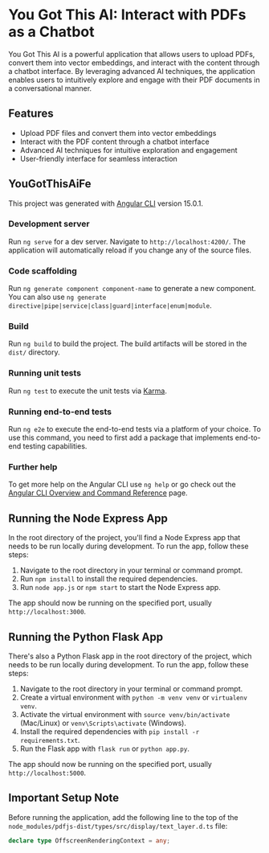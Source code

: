 # You Got This AI: Interact with PDFs as a Chatbot

You Got This AI is a powerful application that allows users to upload PDFs, convert them into vector embeddings, and interact with the content through a chatbot interface. By leveraging advanced AI techniques, the application enables users to intuitively explore and engage with their PDF documents in a conversational manner.

## Features

- Upload PDF files and convert them into vector embeddings
- Interact with the PDF content through a chatbot interface
- Advanced AI techniques for intuitive exploration and engagement
- User-friendly interface for seamless interaction

## YouGotThisAiFe

This project was generated with [Angular CLI](https://github.com/angular/angular-cli) version 15.0.1.

### Development server

Run `ng serve` for a dev server. Navigate to `http://localhost:4200/`. The application will automatically reload if you change any of the source files.

### Code scaffolding

Run `ng generate component component-name` to generate a new component. You can also use `ng generate directive|pipe|service|class|guard|interface|enum|module`.

### Build

Run `ng build` to build the project. The build artifacts will be stored in the `dist/` directory.

### Running unit tests

Run `ng test` to execute the unit tests via [Karma](https://karma-runner.github.io).

### Running end-to-end tests

Run `ng e2e` to execute the end-to-end tests via a platform of your choice. To use this command, you need to first add a package that implements end-to-end testing capabilities.

### Further help

To get more help on the Angular CLI use `ng help` or go check out the [Angular CLI Overview and Command Reference](https://angular.io/cli) page.

## Running the Node Express App

In the root directory of the project, you'll find a Node Express app that needs to be run locally during development. To run the app, follow these steps:

1. Navigate to the root directory in your terminal or command prompt.
2. Run `npm install` to install the required dependencies.
3. Run `node app.js` or `npm start` to start the Node Express app.

The app should now be running on the specified port, usually `http://localhost:3000`.

## Running the Python Flask App

There's also a Python Flask app in the root directory of the project, which needs to be run locally during development. To run the app, follow these steps:

1. Navigate to the root directory in your terminal or command prompt.
2. Create a virtual environment with `python -m venv venv` or `virtualenv venv`.
3. Activate the virtual environment with `source venv/bin/activate` (Mac/Linux) or `venv\Scripts\activate` (Windows).
4. Install the required dependencies with `pip install -r requirements.txt`.
5. Run the Flask app with `flask run` or `python app.py`.

The app should now be running on the specified port, usually `http://localhost:5000`.

## Important Setup Note

Before running the application, add the following line to the top of the `node_modules/pdfjs-dist/types/src/display/text_layer.d.ts` file:

```typescript
declare type OffscreenRenderingContext = any;
```
